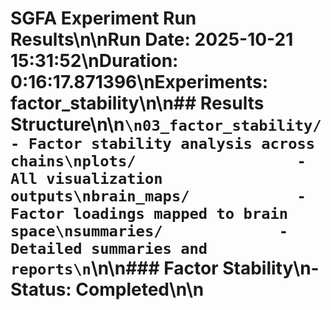 # SGFA Experiment Run Results\n\n**Run Date:** 2025-10-21 15:31:52\n**Duration:** 0:16:17.871396\n**Experiments:** factor_stability\n\n## Results Structure\n\n```\n03_factor_stability/        - Factor stability analysis across chains\nplots/                  - All visualization outputs\nbrain_maps/            - Factor loadings mapped to brain space\nsummaries/             - Detailed summaries and reports\n```\n\n### Factor Stability\n- Status: Completed\n\n